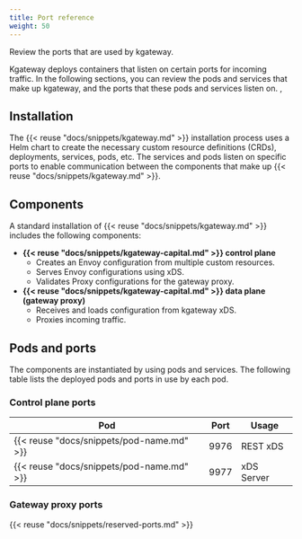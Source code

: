 ```yaml
---
title: Port reference
weight: 50
---
```


Review the ports that are used by kgateway.

Kgateway deploys containers that listen on certain ports for incoming traffic. In the following sections, you can review the pods and services that make up kgateway, and the ports that these pods and services listen on. ,<!--Note that if you choose to set up mutual TLS (mTLS) for communication between kgateway components, alternate ports and traffic flows are used. -->

<!--

{{< callout type="info" >}}
This list of ports reflects the default values that are included in an unmodified installation of kgateway. You can optionally change some port settings by providing custom values in your kgateway Helm chart.
{{< /callout >}} -->


## Installation

The {{< reuse "docs/snippets/kgateway.md" >}} installation process uses a Helm chart to create the necessary custom resource definitions (CRDs), deployments, services, pods, etc. The services and pods listen on specific ports to enable communication between the components that make up {{< reuse "docs/snippets/kgateway.md" >}}.

## Components

A standard installation of {{< reuse "docs/snippets/kgateway.md" >}} includes the following components:

* **{{< reuse "docs/snippets/kgateway-capital.md" >}} control plane**
  * Creates an Envoy configuration from multiple custom resources.
  * Serves Envoy configurations using xDS.
  * Validates Proxy configurations for the gateway proxy.
* **{{< reuse "docs/snippets/kgateway-capital.md" >}} data plane (gateway proxy)**
  * Receives and loads configuration from kgateway xDS.
  * Proxies incoming traffic.

## Pods and ports

The components are instantiated by using pods and services. The following table lists the deployed pods and ports in use by each pod.

### Control plane ports

| Pod | Port | Usage |
|-----|------|-------|
| {{< reuse "docs/snippets/pod-name.md" >}} | 9976 | REST xDS | 
| {{< reuse "docs/snippets/pod-name.md" >}} | 9977 | xDS Server |

### Gateway proxy ports

{{< reuse "docs/snippets/reserved-ports.md" >}}

<!--
## mTLS considerations

Kgateway supports the use of mutual TLS (mTLS) communication between the kgateway pod and other services, including the Envoy proxy, external auth server, and rate limiting server. Enabling mTLS includes the addition of sidecars for multiple pods, Envoy proxy for TLS termination, and SDS for certificate rotation and management. 

### Updated pods

The following pods are updated to support mTLS:
* **Kgateway pod**: Envoy and SDS sidecars are added.
* **Gateway proxies**: SDS sidecars are added and the ConfigMap is updated for mTLS.

The additional Envoy sidecar has an admin port listening on 8081 for each pod.

### Updated traffic flow

The Envoy sidecar on the kgateway intercepts the inbound traffic for each pod and performs the TLS decryption before passing the traffic to the main container. This process does not alter the ports that are used by the pods and services, but it does create additional ports that are used for internal communication within the pod. For instance, the kgateway pod continues to listen on 9977 as the xDS server. Internally, the kgateway container listens on 127.0.0.1:9999 for xDS requests. The Envoy sidecar in the pod accepts requests on 9977, decrypts the request, and sends it to port 9999 on the localhost for processing.
-->